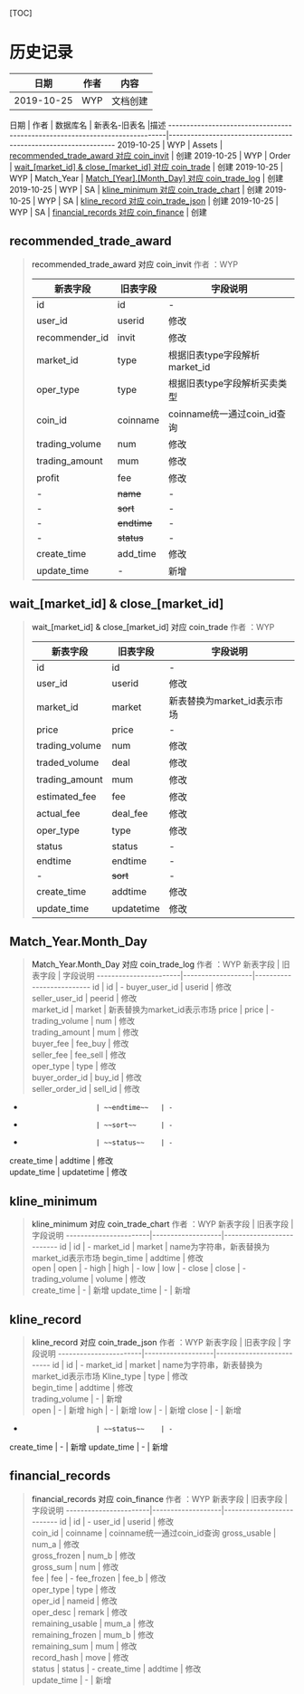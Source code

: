 [TOC]

# 历史记录
日期		 | 作者		| 内容
-------------|----------|------------------------------
2019-10-25   | WYP     | 文档创建


日期		 | 作者		|  数据库名               | 新表名-旧表名                                                                         |描述
-----------------------------------------------------------------------------|---------------------------------------------------------------
2019-10-25   | WYP     | Assets               | [recommended_trade_award 对应 coin_invit](#recommended_trade_award)                  | 创建
2019-10-25   | WYP     | Order                | [wait_[market_id] & close_[market_id] 对应 coin_trade](#trade)                       | 创建
2019-10-25   | WYP     | Match_Year           | [Match_[Year].[Month_Day] 对应 coin_trade_log](#trade_log)                           | 创建
2019-10-25   | WYP     | SA                   | [kline_minimum 对应 coin_trade_chart](#kline_minimum)                                | 创建
2019-10-25   | WYP     | SA                   | [kline_record 对应 coin_trade_json](#kline_record)                                   | 创建
2019-10-25   | WYP     | SA                   | [financial_records 对应 coin_finance](#financial_records)                            | 创建


## recommended_trade_award
> <a id="recommended_trade_award">recommended_trade_award 对应 coin_invit</a>
> 作者 ：WYP
>
> 新表字段                  | 旧表字段           | 字段说明
> -----------------------|-------------------|--------------------------
> id                      | id                | -
> user_id                 | userid            | 修改      
> recommender_id          | invit             | 修改      
> market_id               | type              | 根据旧表type字段解析market_id
> oper_type               | type              | 根据旧表type字段解析买卖类型      
> coin_id                 | coinname          | coinname统一通过coin_id查询
> trading_volume          | num               | 修改      
> trading_amount          | mum               | 修改      
> profit                  | fee               | 修改      
> -                       | ~~name~~          | -
> -                       | ~~sort~~          | -
> -                       | ~~endtime~~       | -
> -                       | ~~status~~        | -
> create_time             | add_time          | 修改
> update_time             | -                 | 新增    


## wait_[market_id] & close_[market_id]
> <a id="trade">wait_[market_id] & close_[market_id] 对应 coin_trade</a>
> 作者 ：WYP
>
> 新表字段                  | 旧表字段           | 字段说明
> -----------------------|-------------------|--------------------------
> id                      | id                | -
> user_id                 | userid            | 修改      
> market_id               | market            | 新表替换为market_id表示市场
> price                   | price             | -
> trading_volume          | num               | 修改      
> traded_volume           | deal              | 修改      
> trading_amount          | mum               | 修改      
> estimated_fee           | fee               | 修改      
> actual_fee              | deal_fee          | 修改      
> oper_type               | type              | 修改      
> status                  | status            | -
> endtime                 | endtime           | -
> -                       | ~~sort~~          | -
> create_time             | addtime           | 修改      
> update_time             | updatetime        | 修改      






## Match_Year.Month_Day
> <a id="trade_log">Match_Year.Month_Day 对应 coin_trade_log</a>
> 作者 ：WYP
新表字段                  | 旧表字段           | 字段说明
-----------------------|-------------------|--------------------------
id                      | id            | -
buyer_user_id           | userid        | 修改      
seller_user_id          | peerid        | 修改      
market_id               | market        | 新表替换为market_id表示市场
price                   | price         | -
trading_volume          | num           | 修改      
trading_amount          | mum           | 修改      
buyer_fee               | fee_buy       | 修改      
seller_fee              | fee_sell      | 修改      
oper_type               | type          | 修改      
buyer_order_id          | buy_id        | 修改      
seller_order_id         | sell_id       | 修改      
-                       | ~~endtime~~   | -
-                       | ~~sort~~      | -
-                       | ~~status~~    | -
create_time             | addtime       | 修改      
update_time             | updatetime    | 修改 






## kline_minimum
> <a id="kline_minimum">kline_minimum 对应 coin_trade_chart</a>
> 作者 ：WYP
新表字段                  | 旧表字段           | 字段说明
-----------------------|-------------------|--------------------------
id                      | id            | -
market_id               | market        | name为字符串，新表替换为market_id表示市场
begin_time              | addtime       | 修改      
open                    | open          | -
high                    | high          | -
low                     | low           | -
close                   | close         | -
trading_volume          | volume        | 修改      
create_time             | -             | 新增
update_time             | -             | 新增



## kline_record
> <a id="kline_record">kline_record 对应 coin_trade_json</a>
> 作者 ：WYP
新表字段                  | 旧表字段           | 字段说明
-----------------------|-------------------|--------------------------
id                      | id            | -
market_id               | market        | name为字符串，新表替换为market_id表示市场
Kline_type              | type          | 修改      
begin_time              | addtime       | 修改      
trading_volume          | -             | 新增   
open                    | -             | 新增
high                    | -             | 新增
low                     | -             | 新增
close                   | -             | 新增
-                       | ~~status~~    | -
create_time             | -             | 新增
update_time             | -             | 新增


## financial_records
> <a id="financial_records">financial_records 对应 coin_finance</a>
> 作者 ：WYP
新表字段                  | 旧表字段           | 字段说明
-----------------------|-------------------|--------------------------
id                      | id            | -
user_id                 | userid        | 修改      
coin_id                 | coinname      | coinname统一通过coin_id查询
gross_usable            | num_a         | 修改      
gross_frozen            | num_b         | 修改      
gross_sum               | num           | 修改      
fee                     | fee           | -
fee_frozen              | fee_b         | 修改      
oper_type               | type          | 修改       
oper_id                 | nameid        | 修改      
oper_desc               | remark        | 修改      
remaining_usable        | mum_a         | 修改      
remaining_frozen        | mum_b         | 修改      
remaining_sum           | mum           | 修改      
record_hash             | move          | 修改      
status                  | status        | -
create_time             | addtime       | 修改      
update_time             | -             | 新增